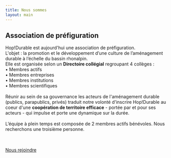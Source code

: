 ```yaml
---
title: Nous sommes
layout: main
---
```


## Association de préfiguration  

Hop!Durable est aujourd'hui une association de préfiguration.  
L'objet : la promotion et le développement d’une culture de l’aménagement durable à l’échelle du bassin rhonalpin.  
Elle est organisée selon un **Directoire collégial** regroupant 4 collèges :
<br>
• Membres actifs  
• Membres entreprises  
• Membres institutions  
• Membres scientifiques  
<br>
Réunir au sein de sa gouvernance les acteurs de l'aménagement durable (publics, parapublics, privés) traduit notre volonté d'inscrire Hop!Durable au coeur d'une **coopération de territoire efficace** - portée par et pour ses acteurs - qui impulse et porte une dynamique sur la durée.  
<br>
L’équipe à plein temps est composée de 2 membres actifs bénévoles.
Nous recherchons une troisième personne.

<br>
<br>
  <a href="offre-artisan-designer.html" class="button">Nous rejoindre</a>
